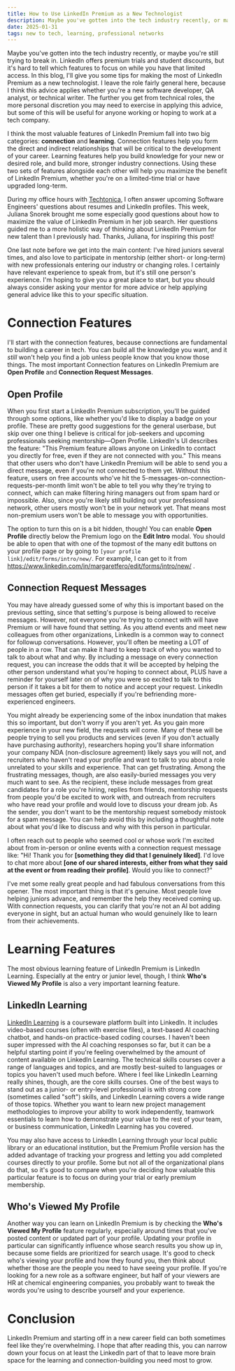 ```yaml
---
title: How to Use LinkedIn Premium as a New Technologist
description: Maybe you've gotten into the tech industry recently, or maybe you're still trying to break in. LinkedIn offers premium trials, but it's hard to tell which features to focus on when you have limited time. In this blog, I'll give you some tips for making the most of LinkedIn Premium as a new technologist.
date: 2025-01-31
tags: new to tech, learning, professional networks
---
```


Maybe you've gotten into the tech industry recently, or maybe you're still trying to break in. LinkedIn offers premium trials and student discounts, but it's hard to tell which features to focus on while you have that limited access. In this blog, I'll give you some tips for making the most of LinkedIn Premium as a new technologist. I leave the role fairly general here, because I think this advice applies whether you're a new software developer, QA analyst, or technical writer. The further you get from  technical roles, the more personal discretion you may need to exercise in applying this advice, but some of this will be useful for anyone working or hoping to work at a tech company.

I think the most valuable features of LinkedIn Premium fall into two big categories: **connection** and **learning**. Connection features help you form the direct and indirect relationships that will be critical to the development of your career. Learning features help you build knowledge for your new or desired role, and build more, stronger industry connections. Using these two sets of features alongside each other will help you maximize the benefit of LinkedIn Premium, whether you're on a limited-time trial or have upgraded long-term.

During my office hours with [Techtonica](https://www.techtonica.org/), I often answer upcoming Software Engineers' questions about resumes and LinkedIn profiles. This week, Juliana Snorek brought me some especially good questions about how to maximize the value of LinkedIn Premium in her job search. Her questions guided me to a more
holistic way of thinking about LinkedIn Premium for new talent than I previously had. Thanks, Juliana, for inspiring this post!

One last note before we get into the main content: I've hired juniors several times, and also love to participate in mentorship (either short- or long-term) with new professionals entering our industry or changing roles. I certainly have relevant experience to speak from, but it's still one person's experience. I'm hoping to give you a great place to start, but you should always consider asking your mentor for more advice or help applying general advice like this to your specific situation. 

# Connection Features
I'll start with the connection features, because connections are fundamental to building a career in tech. You can build all the knowledge you want, and it _still_ won't help you find a job unless people know that you know those things. The most important Connection features on LinkedIn Premium are **Open Profile** and **Connection Request Messages**. 

## Open Profile
When you first start a LinkedIn Premium subscription, you'll be guided through some options, like whether you'd like to display a badge on your profile. These are pretty good suggestions for the general userbase, but skip over one thing I believe is critical for job-seekers and upcoming professionals seeking mentorship—Open Profile. LinkedIn's UI describes the feature: "This Premium feature allows anyone on LinkedIn to contact you directly for free, even if they are not connected with you." This means that other users who don't have LinkedIn Premium will be able to send you a direct message, even if you're not connected to them yet. Without this feature, users on free accounts who've hit  the 5-messages-on-connection-requests-per-month limit won't be able to tell you why they're trying to connect, which can make filtering hiring managers out from spam hard or impossible. Also, since you're likely still building out your professional network, other users mostly won't be in your network yet. That means most non-premium users won't be able to message you with opportunities.

The option to turn this on is a bit hidden, though! You can enable **Open Profile** directly below the Premium logo on the **Edit Intro** modal. You should be able to open that with one of the topmost of the many edit buttons on your profile page or by going to `[your profile link]/edit/forms/intro/new/`. For example, I can get to it from https://www.linkedin.com/in/margaretfero/edit/forms/intro/new/ . 

## Connection Request Messages
You may have already guessed some of why this is important based on the previous setting, since that setting's purpose is being allowed to receive messages. However, not everyone you're trying to connect with will have Premium or will have found that setting. As you attend events and meet new colleagues from other organizations, LinkedIn is a common way to connect for followup conversations. However, you'll often be meeting a LOT of people in a row. That can make it hard to keep track of who you wanted to talk to about what and why. By including a message on every connection request, you can increase the odds that it will be accepted by helping the other person understand what you're hoping to connect about, PLUS have a reminder for yourself later on of why you were so excited to talk to this person if it takes a bit for them to notice and accept your request. LinkedIn messages often get buried, especially if you're befriending more-experienced engineers.

You might already be experiencing some of the inbox inundation that makes this so important, but don't worry if you aren't yet. As you gain more experience in your new field, the requests will come. Many of these will be people trying to sell you products and services (even if you don't actually have purchasing authority), researchers hoping you'll share information your company NDA (non-disclosure agreement) likely says you will not, and recruiters who haven't read your profile and want to talk to you about a role unrelated to your skills and experience. That can get frustrating. Among the frustrating messages, though, are also easily-buried messages you very much want to see. As the recipient, these include messages from great candidates for a role you're hiring, replies from friends, mentorship requests from people you'd be excited to work with, and outreach from recruiters who have read your profile and would love to discuss your dream job. As the sender, you don't want to be the mentorship request somebody mistook for a spam message. You can help avoid this by including a thoughtful note about what you'd like to discuss and why with this person in particular. 

I often reach out to people who seemed cool or whose work I'm excited about from in-person or online events with a connection request message like: "Hi! Thank you for **[something they did that I genuinely liked]**. I'd love to chat more about **[one of our shared interests, either from what they said at the event or from reading their profile]**.  Would you like to connect?"

I've met some really great people and had fabulous conversations from this opener. The most important thing is that it's genuine. Most people love helping juniors advance, and remember the help they received coming up. With connection requests, you can clarify that you're not an AI bot adding everyone in sight, but an  actual human who would genuinely like to learn from their achievements.

# Learning Features
The most obvious learning feature of LinkedIn Premium is LinkedIn Learning. Especially at the entry or junior level, though, I think **Who's Viewed My Profile** is also a very  important learning feature.

## LinkedIn Learning
[LinkedIn Learning](https://www.linkedin.com/learning/) is a courseware platform built into LinkedIn. It includes video-based courses (often with exercise files), a text-based AI coaching chatbot, and hands-on practice-based coding courses. I haven't been super impressed with the AI coaching responses so far, but it can be a helpful starting point if you're feeling overwhelmed by the amount of content available on LinkedIn Learning. The technical skills courses cover a range of languages and topics, and are mostly best-suited to languages or topics you haven't used much before. Where I feel like LinkedIn Learning really shines, though, are the core skills courses. One of the best ways to stand out as a junior- or entry-level professional is with strong core (sometimes called "soft") skills, and LinkedIn Learning covers a wide range of those topics. Whether you want to learn new project management methodologies to improve your ability to work independently, teamwork essentials to learn how to demonstrate your value to the rest of your team, or business communication, LinkedIn Learning has you covered.

You may also have access to LinkedIn Learning through your local public library or an educational institution, but the Premium Profile version has the added advantage of tracking your progress and letting you add completed courses directly to your profile. Some but not all of the organizational plans do that, so it's good to compare when you're deciding how valuable this particular feature is to focus on during your trial or early premium membership.


## Who's Viewed My Profile
Another way you can learn on LinkedIn Premium is by checking the **Who's Viewed My Profile** feature regularly, especially around times that you've posted content or updated part of your profile. Updating your profile in particular can significantly influence whose search results you show up in, because some fields are prioritized for search usage. It's good to check who's viewing your profile and how they found you, then think about whether those are the people you need to have seeing your profile. If you're looking for a new role as a software engineer, but half of your viewers are HR at chemical engineering companies, you probably want to tweak the words you're using to describe yourself and your experience.

# Conclusion
LinkedIn Premium and starting off in a new career field can both sometimes feel like they're overwhelming. I hope that after reading this, you can narrow down your focus on at least the LinkedIn part of that to leave more brain space for the learning and connection-building you need most to grow.